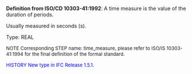 ﻿**Definition from ISO/CD 10303-41:1992**: A time measure is the value of the duration of periods.

Usually measured in seconds (s).

Type: REAL

> <font size="-1">
  NOTE Corresponding STEP name: time_measure, please refer to ISO/IS 10303-41:1994
  for the final definition of the formal standard.
</font>

> <font size="-1" color="#0000FF">
  HISTORY New type in IFC Release 1.5.1.
</font>